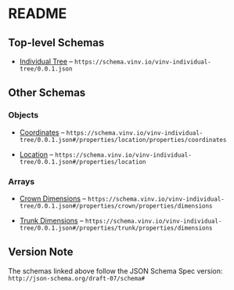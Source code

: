 # README

## Top-level Schemas

*   [Individual Tree](./dereferenced.md "Tree definition") – `https://schema.vinv.io/vinv-individual-tree/0.0.1.json`

## Other Schemas

### Objects

*   [Coordinates](./dereferenced-properties-location-properties-coordinates.md "Anchor point of the Object on a map") – `https://schema.vinv.io/vinv-individual-tree/0.0.1.json#/properties/location/properties/coordinates`

*   [Location](./dereferenced-properties-location.md) – `https://schema.vinv.io/vinv-individual-tree/0.0.1.json#/properties/location`

### Arrays

*   [Crown Dimensions](./dereferenced-properties-crown-properties-crown-dimensions.md "Diameter per height") – `https://schema.vinv.io/vinv-individual-tree/0.0.1.json#/properties/crown/properties/dimensions`

*   [Trunk Dimensions](./dereferenced-properties-trunk-definition-properties-trunk-dimensions.md "Diameter per height") – `https://schema.vinv.io/vinv-individual-tree/0.0.1.json#/properties/trunk/properties/dimensions`

## Version Note

The schemas linked above follow the JSON Schema Spec version: `http://json-schema.org/draft-07/schema#`

